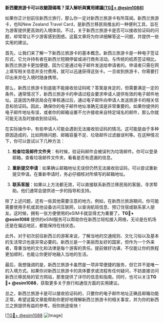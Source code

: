 **新西蘭旅游卡可以收驗證碼嗎？深入解析與實用建議[[TG💪+ @esim1088](https://t.me/s/esim1088)]**

如果你正计划前往新西兰旅行，那么你一定对新西兰旅游卡有所耳闻。新西兰旅游卡，也叫New Zealand Travel Card，是新西兰移民局推出的一种便利工具，旨在为游客提供更高效的入境体验。不过，关于新西兰旅游卡是否可以接收验证码的问题，却常常让不少游客感到困惑。这篇文章将为你详细解答这一问题，并提供一些实用的建议。

首先，让我们来了解一下新西兰旅游卡的基本概念。新西兰旅游卡是一种电子签证形式，它允许持有者在新西兰短期停留或进行商务活动。与传统的纸质签证相比，新西兰旅游卡更加便捷，因为它是通过电子邮件发送给申请者的。申请者只需在网上填写相关信息并支付费用，就可以迅速获得这张卡。一旦收到旅游卡，你需要打印出来并在入境时随身携带。

那么，新西兰旅游卡到底能不能接收验证码呢？答案是肯定的，但需要满足一定的条件。通常情况下，新西兰旅游卡的申请过程会要求申请人提供有效的电子邮件地址。这是因为移民局会在审核通过后，通过电子邮件向申请人发送旅游卡的相关信息和验证码。因此，确保你的电子邮件地址准确无误是非常重要的。如果你提供的电子邮件地址有误，或者你的邮箱设置不允许接收来自特定域名的邮件，那么你就可能无法及时接收到验证码。

在实际操作中，有些申请人可能会遇到无法接收验证码的情况。这可能是由于多种原因造成的，比如网络问题、邮箱容量不足、垃圾邮件过滤器误判等。在这种情况下，你可以尝试以下几种方法：

1. **检查垃圾邮件文件夹**：有时候，验证码邮件会被误判为垃圾邮件。你可以登录邮箱，查看垃圾邮件文件夹，看看是否有遗漏的信息。

2. **重新提交申请**：如果确认邮箱地址无误但仍然无法接收验证码，可以尝试重新提交申请。在重新申请时，务必仔细核对所填写的邮箱地址。

3. **联系客服**：如果以上方法都无效，可以直接联系新西兰移民局的客服，寻求帮助。他们通常会提供进一步的指导和支持。

除了上述问题，还有一些其他需要注意的地方。例如，在新西兰旅游期间，你可能需要使用手机或其他设备访问互联网，以查询航班信息、预订住宿或联系家人朋友。这时候，拥有一张方便使用的eSIM卡就显得尤为重要了。**TG💪+ @esim1088** 提供的eSIM服务可以帮助你在新西兰轻松接入网络，无论是在机场还是在偏远地区，都能保持在线状态。

此外，对于初次前往新西兰的游客来说，了解当地的交通规则、文化习俗以及基本的生活常识也是非常必要的。新西兰是一个美丽而友好的国家，但作为一个外来者，尊重当地的文化和法律是每个游客的责任。提前做好功课，不仅能让你的旅程更加顺利，也能让你更好地融入当地的生活。

最后，我想强调的是，新西兰旅游卡虽然是一项非常便捷的服务，但它并不是唯一的入境方式。如果你对新西兰旅游卡的具体要求或流程有任何疑问，不妨直接访问新西兰移民局的官方网站，那里提供了详尽的信息和指南。同时，也可以关注**TG💪+ @esim1088**，获取更多关于旅行和通信方面的实用建议。

总之，新西兰旅游卡是可以接收验证码的，只要你的电子邮件地址正确且邮箱功能正常。希望这篇文章能帮助你更好地理解新西兰旅游卡的相关事宜，并为你的新西兰之旅提供有益的参考。祝你旅途愉快！

[[TG💪+ @esim1088](https://t.me/s/esim1088) ![Image](https://i.postimg.cc/4NQfJmqS/Snipaste-2025-05-13-00-14-12.png)]